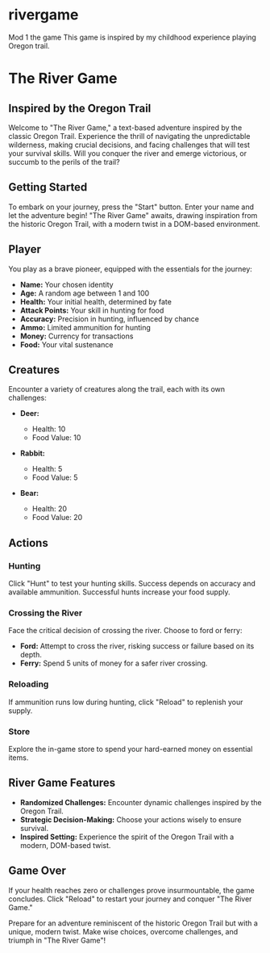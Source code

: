 # rivergame
Mod 1 the game
This game is inspired by my childhood experience playing Oregon trail.  
# The River Game

## Inspired by the Oregon Trail

Welcome to "The River Game," a text-based adventure inspired by the classic Oregon Trail. Experience the thrill of navigating the unpredictable wilderness, making crucial decisions, and facing challenges that will test your survival skills. Will you conquer the river and emerge victorious, or succumb to the perils of the trail?

## Getting Started

To embark on your journey, press the "Start" button. Enter your name and let the adventure begin! "The River Game" awaits, drawing inspiration from the historic Oregon Trail, with a modern twist in a DOM-based environment.

## Player

You play as a brave pioneer, equipped with the essentials for the journey:

- **Name:** Your chosen identity
- **Age:** A random age between 1 and 100
- **Health:** Your initial health, determined by fate
- **Attack Points:** Your skill in hunting for food
- **Accuracy:** Precision in hunting, influenced by chance
- **Ammo:** Limited ammunition for hunting
- **Money:** Currency for transactions
- **Food:** Your vital sustenance

## Creatures

Encounter a variety of creatures along the trail, each with its own challenges:

- **Deer:**
  - Health: 10
  - Food Value: 10

- **Rabbit:**
  - Health: 5
  - Food Value: 5

- **Bear:**
  - Health: 20
  - Food Value: 20

## Actions

### Hunting

Click "Hunt" to test your hunting skills. Success depends on accuracy and available ammunition. Successful hunts increase your food supply.

### Crossing the River

Face the critical decision of crossing the river. Choose to ford or ferry:

- **Ford:** Attempt to cross the river, risking success or failure based on its depth.
- **Ferry:** Spend 5 units of money for a safer river crossing.

### Reloading

If ammunition runs low during hunting, click "Reload" to replenish your supply.

### Store

Explore the in-game store to spend your hard-earned money on essential items.

## River Game Features

- **Randomized Challenges:** Encounter dynamic challenges inspired by the Oregon Trail.
- **Strategic Decision-Making:** Choose your actions wisely to ensure survival.
- **Inspired Setting:** Experience the spirit of the Oregon Trail with a modern, DOM-based twist.

## Game Over

If your health reaches zero or challenges prove insurmountable, the game concludes. Click "Reload" to restart your journey and conquer "The River Game."

Prepare for an adventure reminiscent of the historic Oregon Trail but with a unique, modern twist. Make wise choices, overcome challenges, and triumph in "The River Game"!
